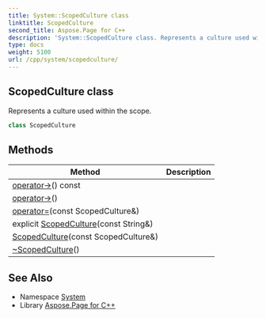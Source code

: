 ```yaml
---
title: System::ScopedCulture class
linktitle: ScopedCulture
second_title: Aspose.Page for C++
description: 'System::ScopedCulture class. Represents a culture used within the scope in C++.'
type: docs
weight: 5100
url: /cpp/system/scopedculture/
---
```

## ScopedCulture class


Represents a culture used within the scope.

```cpp
class ScopedCulture
```

## Methods

| Method | Description |
| --- | --- |
| [operator->](./operator-_/)() const |  |
| [operator->](./operator-_/)() |  |
| [operator=](./operator=/)(const ScopedCulture\&) |  |
| explicit [ScopedCulture](./scopedculture/)(const String\&) |  |
| [ScopedCulture](./scopedculture/)(const ScopedCulture\&) |  |
| [~ScopedCulture](./~scopedculture/)() |  |
## See Also

* Namespace [System](../)
* Library [Aspose.Page for C++](../../)
